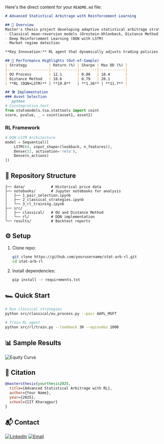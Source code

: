 Here's the direct content for your `README.md` file:

```markdown
# Advanced Statistical Arbitrage with Reinforcement Learning

## 📌 Overview
Master's thesis project developing adaptive statistical arbitrage strategies by combining:
- Classical mean-reversion models (Ornstein-Uhlenbeck, Distance Method)
- Deep Reinforcement Learning (DQN with LSTM)
- Market regime detection

**Key Innovation:** RL agent that dynamically adjusts trading policies across volatile/trending/sideways markets.

## 🚀 Performance Highlights (Out-of-Sample)
| Strategy          | Return (%) | Sharpe | Max DD (%) |
|-------------------|-----------:|-------:|-----------:|
| OU Process        | 12.1       | 0.88   | 18.4       |
| Distance Method   | 10.6       | 0.79   | 20.1       |
| **RL (DQN+LSTM)** | **19.8**   | **1.26** | **11.7** |

## 🛠️ Implementation
### Asset Selection
```python
# Cointegration test
from statsmodels.tsa.stattools import coint
score, pvalue, _ = coint(asset1, asset2)
```

### RL Framework
```python
# DQN-LSTM Architecture
model = Sequential([
    LSTM(64, input_shape=(lookback, n_features)),
    Dense(32, activation='relu'),
    Dense(n_actions)
])
```

## 📂 Repository Structure
```
├── data/            # Historical price data
├── notebooks/       # Jupyter notebooks for analysis
│   ├── 1_pair_selection.ipynb
│   ├── 2_classical_strategies.ipynb
│   └── 3_rl_training.ipynb
├── src/
│   ├── classical/   # OU and Distance Method
│   └── rl/          # DQN implementation
└── results/         # Backtest reports
```

## ⚙️ Setup
1. Clone repo:
   ```bash
   git clone https://github.com/yourusername/stat-arb-rl.git
   cd stat-arb-rl
   ```

2. Install dependencies:
   ```bash
   pip install -r requirements.txt
   ```

## 🏎️ Quick Start
```bash
# Run classical strategies
python src/classical/ou_process.py --pair AAPL_MSFT

# Train RL agent
python src/rl/train.py --lookback 30 --episodes 1000
```

## 📊 Sample Results
![Equity Curve](results/equity_curve.png)

## 📜 Citation
```bibtex
@mastersthesis{yourthesis2025,
  title={Advanced Statistical Arbitrage with RL},
  author={Your Name},
  year={2025},
  school={IIT Kharagpur}
}
```

## 📬 Contact
[![LinkedIn](https://img.shields.io/badge/LinkedIn-Connect-blue)]([your-linkedin](https://www.linkedin.com/in/kunal-kumar-9aa708200/))
[![Email](https://img.shields.io/badge/Email-Contact-red)](iknir1234@email.com)
```

